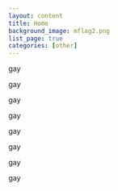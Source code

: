 ```yaml
---
layout: content
title: Homo
background_image: mflag2.png
list_page: true
categories: [other]
---
```

gay

gay

gay

gay

gay

gay

gay

gay
